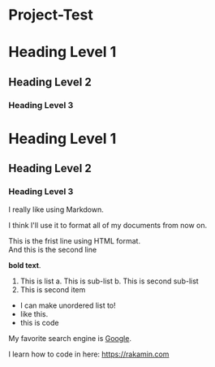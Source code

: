 # Project-Test
# Heading Level 1
## Heading Level 2
### Heading Level 3 
<h1>Heading Level 1</h1>
<h2>Heading Level 2</h2>
<h3>Heading Level 3</h3>
I really like using Markdown.

I think I'll use it to format all of my documents from now on.

<p>This is the frist line using HTML format.<br>
And this is the second line</p>

**bold text**. 
1. This is list
   a. This is sub-list
   b. This is second sub-list
3. This is second item

- I can make unordered list to!
- like this.
- this is code
  <html>
    <head>
      <title>Test</title>
    </head>
My favorite search engine is [Google](https://google.com "Basic").

I learn how to code in here: <https://rakamin.com>
